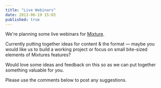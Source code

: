 ```yaml
---
title: "Live Webinars"
date: 2013-06-19 15:03
published: true
---
```


We're planning some live webinars for [Mixture](http://mixture.io). 

Currently putting together ideas for content &amp; the format &mdash; maybe you would like us to build a working project or focus on small bite-sized elements of Mixtures features?

Would love some ideas and feedback on this so as we can put together something valuable for you.

Please use the comments below to post any suggestions.